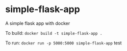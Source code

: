 # simple-flask-app
A simple flask app with docker

To build: `docker build -t simple-flask-app .`

To run: `docker run -p 5000:5000 simple-flask-app`
test
